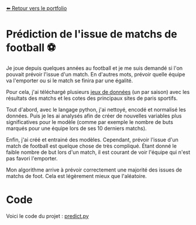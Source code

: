 [:arrow_left: Retour vers le portfolio](https://github.com/ThibaultLanthiez/Portfolio)

# Prédiction de l'issue de matchs de football :soccer:

Je joue depuis quelques années au football et je me suis demandé si l'on pouvait prévoir l'issue d'un match. En d'autres mots, prévoir quelle équipe va l'emporter ou si le match se finira par une égalité. 

Pour cela, j'ai téléchargé plusieurs [jeux de données](http://www.football-data.co.uk/data.php) (un par saison) avec les résultats des matchs et les cotes des principaux sites de paris sportifs.

Tout d'abord, avec le langage python, j'ai nettoyé, encodé et normalisé les données. Puis je les ai analysés afin de créer de nouvelles variables plus significatives pour le modèle (comme par exemple le nombre de buts marqués pour une équipe lors de ses 10 derniers matchs).

Enfin, j'ai créé et entrainé des modèles. Cependant, prévoir l'issue d'un match de football est quelque chose de très compliqué. Étant donné le faible nombre de but lors d'un match, il est courant de voir l'équipe qui n'est pas favori l'emporter.

Mon algorithme arrive à prévoir correctement une majorité des issues de matchs de foot. Cela est légèrement mieux que l'aléatoire.

# Code

Voici le code du projet : [predict.py](https://github.com/ThibaultLanthiez/Prediction-issue-matchs-foot/blob/main/predict.py)
